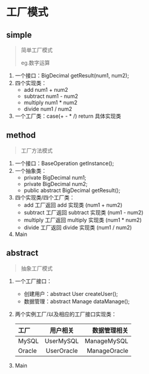 # 工厂模式

## simple
> 简单工厂模式
>
> eg.数字运算
1. 一个接口：BigDecimal getResult(num1, num2);
2. 四个实现类：
    - add       num1 + num2
    - subtract  num1 - num2
    - multiply  num1 * num2
    - divide    num1 / num2
3. 一个工厂类：case(+ - * /) return 具体实现类

## method
> 工厂方法模式
1. 一个接口：BaseOperation getInstance();
2. 一个抽象类：
    - private BigDecimal num1;
    - private BigDecimal num2;
    - public abstract BigDecimal getResult();
3. 四个实现类/四个工厂类：
    - add      工厂返回 add      实现类 (num1 + num2)
    - subtract 工厂返回 subtract 实现类 (num1 - num2) 
    - multiply 工厂返回 multiply 实现类 (num1 * num2) 
    - divide   工厂返回 divide   实现类 (num1 / num2) 
4. Main

## abstract
> 抽象工厂模式
1. 一个工厂接口：
    - 创建用户：abstract User createUser();
    - 数据管理：abstract Manage dataManage();
2. 两个实例工厂/以及相应的工厂接口实现类：

    | 工厂 | 用户相关 | 数据管理相关 |
    | :--- | :---: | ---: |
    | MySQL     | UserMySQL     | ManageMySQL   |
    | Oracle    | UserOracle    | ManageOracle  |
3. Main 
